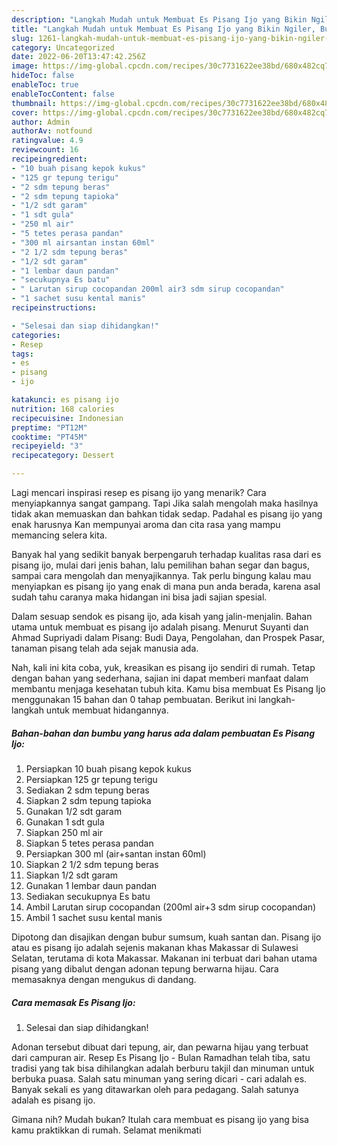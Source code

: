 ```yaml
---
description: "Langkah Mudah untuk Membuat Es Pisang Ijo yang Bikin Ngiler, Buat Buka Puasa Sempurna"
title: "Langkah Mudah untuk Membuat Es Pisang Ijo yang Bikin Ngiler, Buat Buka Puasa Sempurna"
slug: 1261-langkah-mudah-untuk-membuat-es-pisang-ijo-yang-bikin-ngiler-buat-buka-puasa-sempurna
category: Uncategorized
date: 2022-06-20T13:47:42.256Z
image: https://img-global.cpcdn.com/recipes/30c7731622ee38bd/680x482cq70/es-pisang-ijo-foto-resep-utama.jpg
hideToc: false
enableToc: true
enableTocContent: false
thumbnail: https://img-global.cpcdn.com/recipes/30c7731622ee38bd/680x482cq70/es-pisang-ijo-foto-resep-utama.jpg
cover: https://img-global.cpcdn.com/recipes/30c7731622ee38bd/680x482cq70/es-pisang-ijo-foto-resep-utama.jpg
author: Admin
authorAv: notfound
ratingvalue: 4.9
reviewcount: 16
recipeingredient:
- "10 buah pisang kepok kukus"
- "125 gr tepung terigu"
- "2 sdm tepung beras"
- "2 sdm tepung tapioka"
- "1/2 sdt garam"
- "1 sdt gula"
- "250 ml air"
- "5 tetes perasa pandan"
- "300 ml airsantan instan 60ml"
- "2 1/2 sdm tepung beras"
- "1/2 sdt garam"
- "1 lembar daun pandan"
- "secukupnya Es batu"
- " Larutan sirup cocopandan 200ml air3 sdm sirup cocopandan"
- "1 sachet susu kental manis"
recipeinstructions:

- "Selesai dan siap dihidangkan!"
categories:
- Resep
tags:
- es
- pisang
- ijo

katakunci: es pisang ijo 
nutrition: 168 calories
recipecuisine: Indonesian
preptime: "PT12M"
cooktime: "PT45M"
recipeyield: "3"
recipecategory: Dessert

---
```



Lagi mencari inspirasi resep es pisang ijo yang menarik? Cara menyiapkannya sangat gampang. Tapi Jika salah mengolah maka hasilnya tidak akan memuaskan dan bahkan tidak sedap. Padahal es pisang ijo yang enak harusnya Kan mempunyai aroma dan cita rasa yang mampu memancing selera kita.


Banyak hal yang sedikit banyak berpengaruh terhadap kualitas rasa dari es pisang ijo, mulai dari jenis bahan, lalu pemilihan bahan segar dan bagus, sampai cara mengolah dan menyajikannya. Tak perlu bingung kalau mau menyiapkan es pisang ijo yang enak di mana pun anda berada, karena asal sudah tahu caranya maka hidangan ini bisa jadi sajian spesial.

Dalam sesuap sendok es pisang ijo, ada kisah yang jalin-menjalin. Bahan utama untuk membuat es pisang ijo adalah pisang. Menurut Suyanti dan Ahmad Supriyadi dalam Pisang: Budi Daya, Pengolahan, dan Prospek Pasar, tanaman pisang telah ada sejak manusia ada.


Nah, kali ini kita coba, yuk, kreasikan es pisang ijo sendiri di rumah. Tetap dengan bahan yang sederhana, sajian ini dapat memberi manfaat dalam membantu menjaga kesehatan tubuh kita. Kamu bisa membuat Es Pisang Ijo menggunakan 15 bahan dan 0 tahap pembuatan. Berikut ini langkah-langkah untuk membuat hidangannya.

<!--inarticleads1-->

##### Bahan-bahan dan bumbu yang harus ada dalam pembuatan Es Pisang Ijo:

1. Persiapkan 10 buah pisang kepok kukus
1. Persiapkan 125 gr tepung terigu
1. Sediakan 2 sdm tepung beras
1. Siapkan 2 sdm tepung tapioka
1. Gunakan 1/2 sdt garam
1. Gunakan 1 sdt gula
1. Siapkan 250 ml air
1. Siapkan 5 tetes perasa pandan
1. Persiapkan 300 ml (air+santan instan 60ml)
1. Siapkan 2 1/2 sdm tepung beras
1. Siapkan 1/2 sdt garam
1. Gunakan 1 lembar daun pandan
1. Sediakan secukupnya Es batu
1. Ambil  Larutan sirup cocopandan (200ml air+3 sdm sirup cocopandan)
1. Ambil 1 sachet susu kental manis


Dipotong dan disajikan dengan bubur sumsum, kuah santan dan. Pisang ijo atau es pisang ijo adalah sejenis makanan khas Makassar di Sulawesi Selatan, terutama di kota Makassar. Makanan ini terbuat dari bahan utama pisang yang dibalut dengan adonan tepung berwarna hijau. Cara memasaknya dengan mengukus di dandang. 

<!--inarticleads2-->

##### Cara memasak Es Pisang Ijo:


1. Selesai dan siap dihidangkan!

Adonan tersebut dibuat dari tepung, air, dan pewarna hijau yang terbuat dari campuran air. Resep Es Pisang Ijo - Bulan Ramadhan telah tiba, satu tradisi yang tak bisa dihilangkan adalah berburu takjil dan minuman untuk berbuka puasa. Salah satu minuman yang sering dicari - cari adalah es. Banyak sekali es yang ditawarkan oleh para pedagang. Salah satunya adalah es pisang ijo. 

Gimana nih? Mudah bukan? Itulah cara membuat es pisang ijo yang bisa kamu praktikkan di rumah. Selamat menikmati

